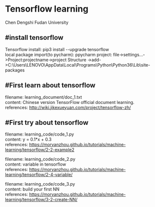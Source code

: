 # Tensorflow learning
Chen Dengshi Fudan University  

#install tensorflow
-------------------
Tensorflow install: pip3 install --upgrade tensorflow  
local package import(to pycharm): ppycharm project: file->settings...->Project:projectname->project Structure
->add->C:\Users\LENOVO\AppData\Local\Programs\Python\Python36\Lib\site-packages  

#First learn about tensorflow
-----------------------------
filename: learning_document/doc_1.txt  
content: Chinese version TensorFlow official document learning.  
references: http://wiki.jikexueyuan.com/project/tensorflow-zh/  

#First try about tensorflow
-----------------------------
filename: learning_code/code_1.py  
content: y = 0.1*x + 0.3  
references: https://morvanzhou.github.io/tutorials/machine-learning/tensorflow/2-2-example2  
  
filename: learning_code/code_2.py  
content: variable in tensorflow  
references: https://morvanzhou.github.io/tutorials/machine-learning/tensorflow/2-4-variable/   

filename: learning_code/code_3.py  
content: build your first NN  
references: https://morvanzhou.github.io/tutorials/machine-learning/tensorflow/3-2-create-NN/
